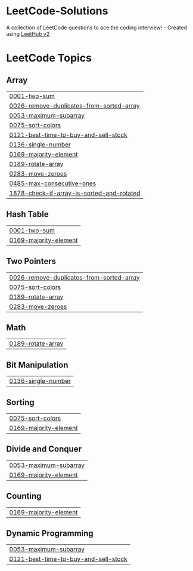 # LeetCode-Solutions
A collection of LeetCode questions to ace the coding interview! - Created using [LeetHub v2](https://github.com/arunbhardwaj/LeetHub-2.0)

<!---LeetCode Topics Start-->
# LeetCode Topics
## Array
|  |
| ------- |
| [0001-two-sum](https://github.com/varchasv2005/LeetCode-Solutions/tree/master/0001-two-sum) |
| [0026-remove-duplicates-from-sorted-array](https://github.com/varchasv2005/LeetCode-Solutions/tree/master/0026-remove-duplicates-from-sorted-array) |
| [0053-maximum-subarray](https://github.com/varchasv2005/LeetCode-Solutions/tree/master/0053-maximum-subarray) |
| [0075-sort-colors](https://github.com/varchasv2005/LeetCode-Solutions/tree/master/0075-sort-colors) |
| [0121-best-time-to-buy-and-sell-stock](https://github.com/varchasv2005/LeetCode-Solutions/tree/master/0121-best-time-to-buy-and-sell-stock) |
| [0136-single-number](https://github.com/varchasv2005/LeetCode-Solutions/tree/master/0136-single-number) |
| [0169-majority-element](https://github.com/varchasv2005/LeetCode-Solutions/tree/master/0169-majority-element) |
| [0189-rotate-array](https://github.com/varchasv2005/LeetCode-Solutions/tree/master/0189-rotate-array) |
| [0283-move-zeroes](https://github.com/varchasv2005/LeetCode-Solutions/tree/master/0283-move-zeroes) |
| [0485-max-consecutive-ones](https://github.com/varchasv2005/LeetCode-Solutions/tree/master/0485-max-consecutive-ones) |
| [1878-check-if-array-is-sorted-and-rotated](https://github.com/varchasv2005/LeetCode-Solutions/tree/master/1878-check-if-array-is-sorted-and-rotated) |
## Hash Table
|  |
| ------- |
| [0001-two-sum](https://github.com/varchasv2005/LeetCode-Solutions/tree/master/0001-two-sum) |
| [0169-majority-element](https://github.com/varchasv2005/LeetCode-Solutions/tree/master/0169-majority-element) |
## Two Pointers
|  |
| ------- |
| [0026-remove-duplicates-from-sorted-array](https://github.com/varchasv2005/LeetCode-Solutions/tree/master/0026-remove-duplicates-from-sorted-array) |
| [0075-sort-colors](https://github.com/varchasv2005/LeetCode-Solutions/tree/master/0075-sort-colors) |
| [0189-rotate-array](https://github.com/varchasv2005/LeetCode-Solutions/tree/master/0189-rotate-array) |
| [0283-move-zeroes](https://github.com/varchasv2005/LeetCode-Solutions/tree/master/0283-move-zeroes) |
## Math
|  |
| ------- |
| [0189-rotate-array](https://github.com/varchasv2005/LeetCode-Solutions/tree/master/0189-rotate-array) |
## Bit Manipulation
|  |
| ------- |
| [0136-single-number](https://github.com/varchasv2005/LeetCode-Solutions/tree/master/0136-single-number) |
## Sorting
|  |
| ------- |
| [0075-sort-colors](https://github.com/varchasv2005/LeetCode-Solutions/tree/master/0075-sort-colors) |
| [0169-majority-element](https://github.com/varchasv2005/LeetCode-Solutions/tree/master/0169-majority-element) |
## Divide and Conquer
|  |
| ------- |
| [0053-maximum-subarray](https://github.com/varchasv2005/LeetCode-Solutions/tree/master/0053-maximum-subarray) |
| [0169-majority-element](https://github.com/varchasv2005/LeetCode-Solutions/tree/master/0169-majority-element) |
## Counting
|  |
| ------- |
| [0169-majority-element](https://github.com/varchasv2005/LeetCode-Solutions/tree/master/0169-majority-element) |
## Dynamic Programming
|  |
| ------- |
| [0053-maximum-subarray](https://github.com/varchasv2005/LeetCode-Solutions/tree/master/0053-maximum-subarray) |
| [0121-best-time-to-buy-and-sell-stock](https://github.com/varchasv2005/LeetCode-Solutions/tree/master/0121-best-time-to-buy-and-sell-stock) |
<!---LeetCode Topics End-->